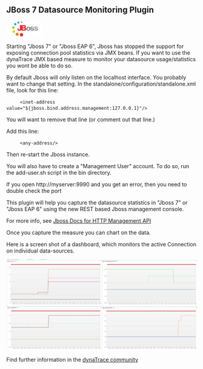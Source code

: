 ## JBoss 7 Datasource Monitoring Plugin

![images_community/download/attachments/120128668/icon.png](images_community/download/attachments/120128668/icon.png)

Starting "Jboss 7" or "Jboss EAP 6", Jboss has stopped the support for exposing connection pool statistics via JMX beans. If you want to use the dynaTrace JMX based measure to monitor your datasource
usage/statistics you wont be able to do so.

By default Jboss will only listen on the localhost interface. You probably want to change that setting. In the standalone/configuration/standalone.xml file, look for this line:

	     <inet-address value="${jboss.bind.address.management:127.0.0.1}"/>

You will want to remove that line (or comment out that line.)

Add this line:
 
         <any-address/>

Then re-start the Jboss instance.


You will also have to create a "Management User" account. To do so,
run the add-user.sh script in the bin directory.

If you open http://myserver:9990 and you get an error, then you need to double check the port 

This plugin will help you capture the datasource statistics in "Jboss 7" or "Jboss EAP 6" using the new REST based Jboss management console. 

For more info, see [Jboss Docs for HTTP Management API](https://docs.jboss.org/author/display/AS71/The+HTTP+management+API)

Once you capture the measure you can chart on the data.

Here is a screen shot of a dashboard, which monitors the active Connection on individual data-sources.

![images_community/download/attachments/120128668/DataSource.JPG](images_community/download/attachments/120128668/DataSource.JPG)


Find further information in the [dynaTrace community](https://community.compuwareapm.com/community/display/DL/JBoss+7+Datasource+Monitoring+Plugin)